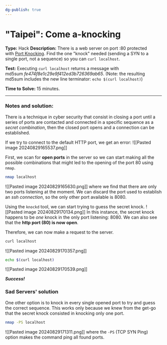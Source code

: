 ```yaml
---
dg-publish: true
---
```


# "Taipei": Come a-knocking
**Type:** Hack
**Description:** There is a web server on port :80 protected with [Port Knocking](https://en.wikipedia.org/wiki/Port_knocking). Find the one "knock" needed (sending a SYN to a single port, not a sequence) so you can `curl localhost`.

**Test:** Executing `curl localhost` returns a message with md5sum _fe474f8e1c29e9f412ed3b726369ab65_. (Note: the resulting md5sum includes the new line terminator: `echo $(curl localhost)`)

**Time to Solve:** 15 minutes.

---
### Notes and solution:
There is a technique in cyber security that consist in closing a port until a series of ports are contacted and connected in a specific sequence as a _secret combination_, then the closed port opens and a connection can be established.

If we try to connect to the default HTTP port, we get an error:
![[Pasted image 20240829165537.png]]

First, we scan for **open ports** in the server so we can start making all the possible combinations that might led to the opening of the port 80 using `nmap`.

```bash
nmap localhost
```
![[Pasted image 20240829165630.png]]
where we find that there are only two ports listening at the moment. We can discard the port used to establish an _ssh connection_, so the only other port available is 8080.

Using the `knockd` tool, we can start trying to guess the secret knock.
![[Pasted image 20240829170134.png]]
In this instance, the secret knock happens to be _one_ knock in the only port listening: 8080.
We can also see that the **http port (80) is now open**.

Therefore, we can now make a request to the server.

```bash
curl localhost
```
![[Pasted image 20240829170357.png]]

```bash
echo $(curl localhost)
```
![[Pasted image 20240829170539.png]]

___Success!___

### Sad Servers' solution
One other option is to knock in every single opened port to try and guess the correct sequence. This works only because we knew from the get-go that the secret knock consisted in knocking only one port.

```bash
nmap -PS localhost
```
![[Pasted image 20240829171311.png]]
where the `-PS` (TCP SYN Ping) option makes the command ping all found ports.
